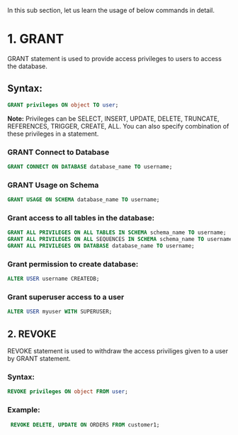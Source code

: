 In this sub section, let us learn the usage of below commands in detail.

# 1. GRANT
GRANT statement is used to provide access privileges to users to access the database.

## Syntax:
```sql
GRANT privileges ON object TO user;
```

**Note:** Privileges can be SELECT, INSERT, UPDATE, DELETE, TRUNCATE, REFERENCES, TRIGGER, CREATE, ALL. You can also specify combination of these privileges in a statement.


### GRANT Connect to Database

```sql
GRANT CONNECT ON DATABASE database_name TO username;
```

### GRANT Usage on Schema

```sql
GRANT USAGE ON SCHEMA database_name TO username;
```

### Grant access to all tables in the database: 

```sql
GRANT ALL PRIVILEGES ON ALL TABLES IN SCHEMA schema_name TO username;
GRANT ALL PRIVILEGES ON ALL SEQUENCES IN SCHEMA schema_name TO username;
GRANT ALL PRIVILEGES ON DATABASE database_name TO username;
```





### Grant permission to create database:
```sql
ALTER USER username CREATEDB;
```


### Grant superuser access to a user
```sql
ALTER USER myuser WITH SUPERUSER;
```


## 2. REVOKE
 REVOKE statement is used to withdraw the access priviliges given to a user by GRANT statement.

### Syntax:

```sql
REVOKE privileges ON object FROM user;
```

### Example:
```sql
 REVOKE DELETE, UPDATE ON ORDERS FROM customer1;
 ```
